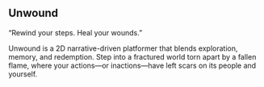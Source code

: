 ## Unwound

“Rewind your steps. Heal your wounds.”

Unwound is a 2D narrative-driven platformer that blends exploration, memory, and redemption. Step into a fractured world torn apart by a fallen flame, where your actions—or inactions—have left scars on its people and yourself.
